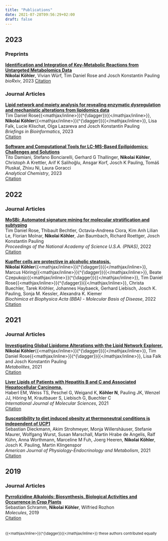 ```yaml
---
title: "Publications"
date: 2021-07-28T09:56:29+02:00
draft: false
---
```



## 2023

### Preprints
__[Identification and Integration of Key-Metabolic Reactions from Untargeted Metabolomics Data](https://doi.org/10.1101/2023.05.15.540613)__\
**Nikolai Köhler**, Vivian Würf, Tim Daniel Rose and Josch Konstantin Pauling\
*bioRxiv*, 2023
[Citation](/citations/koehler2023mantra.bib)

### Journal Articles
__[Lipid network and moiety analysis for revealing enzymatic dysregulation and mechanistic alterations from lipidomics data](https://academic.oup.com/bib/article/24/1/bbac572/6966533)__\
Tim Daniel Rose{{<mathjax/inline>}}\(^{\dagger}\){{</mathjax/inline>}}, **Nikolai Köhler**{{<mathjax/inline>}}\(^{\dagger}\){{</mathjax/inline>}}, Lisa Falk, Lucie Klischat, Olga Lazareva and Josch Konstantin Pauling\
*Briefings in Bioinformatics*, 2023\
[Citation](/citations/rose2023linex2.bib)

__[Software and Computational Tools for LC-MS-Based Epilipidomics: Challenges and Solutions](https://pubs.acs.org/doi/full/10.1021/acs.analchem.2c04406)__\
Tito Damiani, Stefano Bonciarelli, Gerhard G Thallinger, **Nikolai Köhler**, Christoph A Krettler, Arif K Salihoğlu, Ansgar Korf, Josch K Pauling, Tomáš Pluskal, Zhixu Ni, Laura Goracci\
*Analytical Chemistry*, 2023\
[Citation](/citations/daminani2023epilipidomics.bib)


## 2022

### Journal Articles
__[MoSBi: Automated signature mining for molecular stratification and subtyping](https://doi.org/10.1101/2021.09.30.462567)__\
Tim Daniel Rose, Thibault Bechtler, Octavia-Andreea Ciora, Kim Anh Lilian Le, Florian Molnar, **Nikolai Köhler**, Jan Baumbach, Richard Roettger, Josch Konstantin Pauling\
*Proceedings of the National Academy of Science U.S.A. (PNAS)*, 2022\
[Citation](/citations/rose2022mosbi.bib)

__[Kupffer cells are protective in alcoholic steatosis.](https://www.sciencedirect.com/science/article/abs/pii/S0925443922000680)__\
**Nikolai Köhler**{{<mathjax/inline>}}\(^{\dagger}\){{</mathjax/inline>}}, Marcus Höring{{<mathjax/inline>}}\(^{\dagger}\){{</mathjax/inline>}}, Beate Czepukojc{{<mathjax/inline>}}\(^{\dagger}\){{</mathjax/inline>}}, Tim Daniel Rose{{<mathjax/inline>}}\(^{\dagger}\){{</mathjax/inline>}}, Christa Buechler, Tarek Kröhler, Johannes Haybaeck, Gerhard Liebisch, Josch K. Pauling, Sonja M. Kessler, Alexandra K. Kiemer\
*Biochimica et Biophysica Acta (BBA) - Molecular Basis of Disease*, 2022\
[Citation](/citations/koehler2022kupffer.bib)


## 2021

### Journal Articles
__[Investigating Global Lipidome Alterations with the Lipid Network Explorer.](https://www.mdpi.com/2218-1989/11/8/488)__\
**Nikolai Köhler**{{<mathjax/inline>}}\(^{\dagger}\){{</mathjax/inline>}}, Tim Daniel Rose{{<mathjax/inline>}}\(^{\dagger}\){{</mathjax/inline>}}, Lisa Falk and Josch Konstantin Pauling\
*Metabolites*, 2021\
[Citation](/citations/koehler2021linex.bib)

__[Liver Lipids of Patients with Hepatitis B and C and Associated Hepatocellular Carcinoma.](https://www.mdpi.com/1422-0067/22/10/5297)__\
Haberl EM, Weiss TS, Peschel G, Weigand K, **Köhler N**, Pauling JK, Wenzel JJ, Höring M, Krautbauer S, Liebisch G, Buechler C\
*International Journal of Molecular Sciences*, 2021\
[Citation](/citations/haberl2021hepatitis_hcc.bib)

__[Susceptibility to diet induced obesity at thermoneutral conditions is independent of UCP1](https://doi.org/10.1152/ajpendo.00278.2021)__\
Sebastian Dieckmann, Akim Strohmeyer, Monja Willershäuser, Stefanie Maurer, Wolfgang Wurst, Susan Marschall, Martin Hrabe de Angelis, Ralf Kühn, Anna Worthmann, Marceline M Fuh, Joerg Heeren, **Nikolai Köhler**, Josch K. Pauling, Martin Klingenspor\
*American Journal of Physiology-Endocrinology and Metabolism*, 2021\
[Citation](/citations/dieckmann2021ucp1.bib)


## 2019

### Journal Articles
__[Pyrrolizidine Alkaloids: Biosynthesis, Biological Activities and Occurrence in Crop Plants ](https://www.mdpi.com/1420-3049/24/3/498)__\
Sebastian Schramm, **Nikolai Köhler**, Wilfried Rozhon\
*Molecules*, 2019\
[Citation](/citations/schramm2018pa_review.bib)
\
\
\
<small>{{<mathjax/inline>}}\(^{\dagger}\){{</mathjax/inline>}} these authors contributed equally</small>

